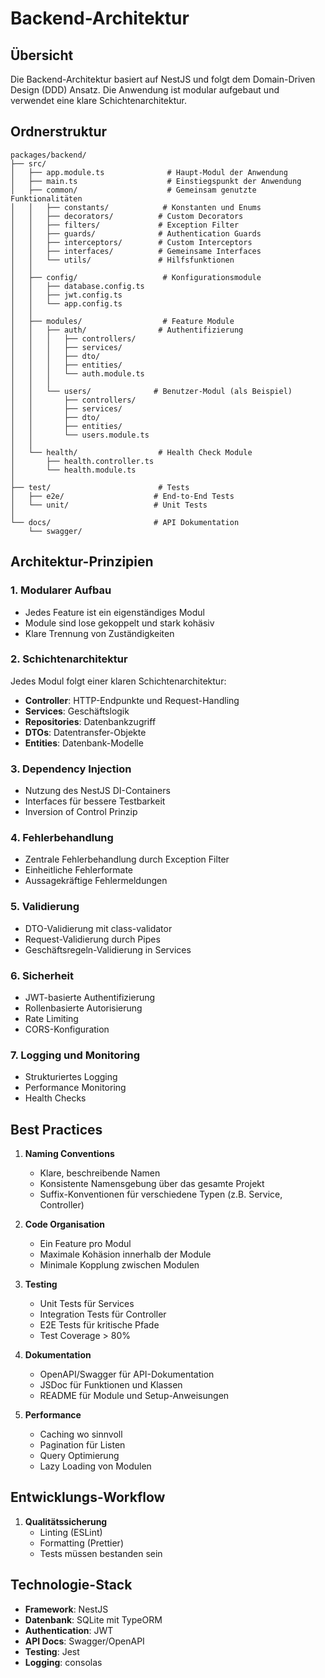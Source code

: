 # Backend-Architektur

## Übersicht

Die Backend-Architektur basiert auf NestJS und folgt dem Domain-Driven Design (DDD) Ansatz. Die Anwendung ist modular aufgebaut und verwendet eine klare Schichtenarchitektur.

## Ordnerstruktur

```
packages/backend/
├── src/
│   ├── app.module.ts              # Haupt-Modul der Anwendung
│   ├── main.ts                    # Einstiegspunkt der Anwendung
│   ├── common/                    # Gemeinsam genutzte Funktionalitäten
│   │   ├── constants/            # Konstanten und Enums
│   │   ├── decorators/          # Custom Decorators
│   │   ├── filters/             # Exception Filter
│   │   ├── guards/              # Authentication Guards
│   │   ├── interceptors/        # Custom Interceptors
│   │   ├── interfaces/          # Gemeinsame Interfaces
│   │   └── utils/               # Hilfsfunktionen
│   │
│   ├── config/                   # Konfigurationsmodule
│   │   ├── database.config.ts
│   │   ├── jwt.config.ts
│   │   └── app.config.ts
│   │
│   ├── modules/                  # Feature Module
│   │   ├── auth/                # Authentifizierung
│   │   │   ├── controllers/
│   │   │   ├── services/
│   │   │   ├── dto/
│   │   │   ├── entities/
│   │   │   └── auth.module.ts
│   │   │
│   │   └── users/              # Benutzer-Modul (als Beispiel)
│   │       ├── controllers/
│   │       ├── services/
│   │       ├── dto/
│   │       ├── entities/
│   │       └── users.module.ts
│   │
│   └── health/                  # Health Check Module
│       ├── health.controller.ts
│       └── health.module.ts
│
├── test/                        # Tests
│   ├── e2e/                    # End-to-End Tests
│   └── unit/                   # Unit Tests
│
└── docs/                       # API Dokumentation
    └── swagger/
```

## Architektur-Prinzipien

### 1. Modularer Aufbau
- Jedes Feature ist ein eigenständiges Modul
- Module sind lose gekoppelt und stark kohäsiv
- Klare Trennung von Zuständigkeiten

### 2. Schichtenarchitektur
Jedes Modul folgt einer klaren Schichtenarchitektur:
- **Controller**: HTTP-Endpunkte und Request-Handling
- **Services**: Geschäftslogik
- **Repositories**: Datenbankzugriff
- **DTOs**: Datentransfer-Objekte
- **Entities**: Datenbank-Modelle

### 3. Dependency Injection
- Nutzung des NestJS DI-Containers
- Interfaces für bessere Testbarkeit
- Inversion of Control Prinzip

### 4. Fehlerbehandlung
- Zentrale Fehlerbehandlung durch Exception Filter
- Einheitliche Fehlerformate
- Aussagekräftige Fehlermeldungen

### 5. Validierung
- DTO-Validierung mit class-validator
- Request-Validierung durch Pipes
- Geschäftsregeln-Validierung in Services

### 6. Sicherheit
- JWT-basierte Authentifizierung
- Rollenbasierte Autorisierung
- Rate Limiting
- CORS-Konfiguration

### 7. Logging und Monitoring
- Strukturiertes Logging
- Performance Monitoring
- Health Checks

## Best Practices

1. **Naming Conventions**
   - Klare, beschreibende Namen
   - Konsistente Namensgebung über das gesamte Projekt
   - Suffix-Konventionen für verschiedene Typen (z.B. Service, Controller)

2. **Code Organisation**
   - Ein Feature pro Modul
   - Maximale Kohäsion innerhalb der Module
   - Minimale Kopplung zwischen Modulen

3. **Testing**
   - Unit Tests für Services
   - Integration Tests für Controller
   - E2E Tests für kritische Pfade
   - Test Coverage > 80%

4. **Dokumentation**
   - OpenAPI/Swagger für API-Dokumentation
   - JSDoc für Funktionen und Klassen
   - README für Module und Setup-Anweisungen

5. **Performance**
   - Caching wo sinnvoll
   - Pagination für Listen
   - Query Optimierung
   - Lazy Loading von Modulen

## Entwicklungs-Workflow

1. **Qualitätssicherung**
   - Linting (ESLint)
   - Formatting (Prettier)
   - Tests müssen bestanden sein

## Technologie-Stack

- **Framework**: NestJS
- **Datenbank**: SQLite mit TypeORM
- **Authentication**: JWT
- **API Docs**: Swagger/OpenAPI
- **Testing**: Jest
- **Logging**: consolas
